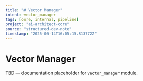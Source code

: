 ```yaml
---
title: "# Vector Manager"
intent: vector_manager
tags: [core, internal, pipeline]
project: "ai-architect-core"
source: "structured-dev-note"
timestamp: "2025-06-14T16:05:15.813772Z"
---
```


# Vector Manager

TBD — documentation placeholder for `vector_manager` module.
